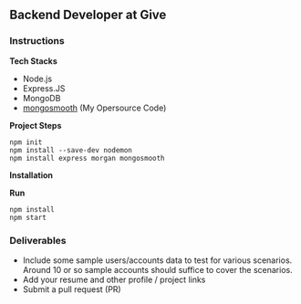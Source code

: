 ## Backend Developer at Give

### Instructions

**Tech Stacks**
* Node.js
* Express.JS
* MongoDB
* [mongosmooth](https://github.com/s-prakash/mongo-repo) (My Opersource Code)

**Project Steps**
```
npm init
npm install --save-dev nodemon
npm install express morgan mongosmooth 

```

**Installation**

**Run**
```
npm install
npm start
```


### Deliverables
- Include some sample users/accounts data to test for various scenarios. Around 10 or so sample accounts should suffice to cover the scenarios.
- Add your resume and other profile / project links
- Submit a pull request (PR)

